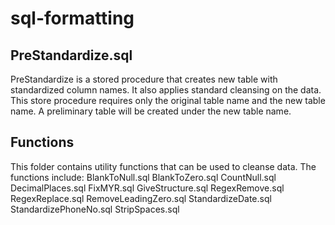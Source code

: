 # sql-formatting

## PreStandardize.sql
PreStandardize is a stored procedure that creates new table with standardized column names. It also applies standard cleansing on the data. This store procedure requires only the original table name and the new table name. A preliminary table will be created under the new table name. 

## Functions
This folder contains utility functions that can be used to cleanse data. The functions include: 
    BlankToNull.sql
    BlankToZero.sql
    CountNull.sql
    DecimalPlaces.sql
    FixMYR.sql
    GiveStructure.sql
    RegexRemove.sql
    RegexReplace.sql
    RemoveLeadingZero.sql
    StandardizeDate.sql
    StandardizePhoneNo.sql
    StripSpaces.sql
